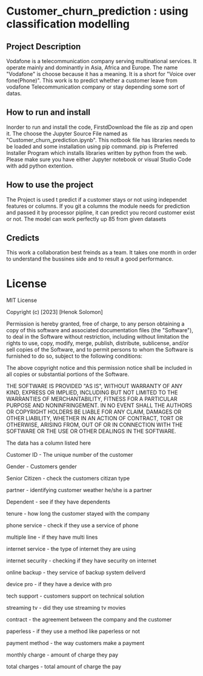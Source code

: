 # Customer_churn_prediction : using classification modelling 

## Project Description
Vodafone is a telecommunication company serving multinational services. It operate mainly and dominantly in Asia, Africa and Europe. The name "Vodafone" is choose because it has a meaning. It is a short for "Voice over fone(Phone)". This work is to predict whether a customer leave from vodafone Telecommunication company or stay depending some sort of datas.

## How to run and install
Inorder to run and install the code, FirstdDownload the file as zip and open it. The choose the Jupyter Source File named as "Customer_churn_prediction.ipynb". This notbook file has libraries needs to be loaded and some installation using pip command. pip is Preferred Installer Program which installs libraries written by python from the web. Please make sure you have either Jupyter notebook or visual Studio Code with add python extention.

## How to use the project
The Project is used t predict if a customer stays or not using independet features or columns. If you git a columns the module needs for prediction and passed it by processor pipline, it can predict you record customer exist or not. The model can work perfectly up 85 from given datasets

## Credicts

This work a collaboration best freinds as a team. It takes one month in order to understand the bussines side and to result a good performance.

# License

MIT License

Copyright (c) [2023] [Henok Solomon]

Permission is hereby granted, free of charge, to any person obtaining a copy
of this software and associated documentation files (the "Software"), to deal
in the Software without restriction, including without limitation the rights
to use, copy, modify, merge, publish, distribute, sublicense, and/or sell
copies of the Software, and to permit persons to whom the Software is
furnished to do so, subject to the following conditions:

The above copyright notice and this permission notice shall be included in all
copies or substantial portions of the Software.

THE SOFTWARE IS PROVIDED "AS IS", WITHOUT WARRANTY OF ANY KIND, EXPRESS OR
IMPLIED, INCLUDING BUT NOT LIMITED TO THE WARRANTIES OF MERCHANTABILITY,
FITNESS FOR A PARTICULAR PURPOSE AND NONINFRINGEMENT. IN NO EVENT SHALL THE
AUTHORS OR COPYRIGHT HOLDERS BE LIABLE FOR ANY CLAIM, DAMAGES OR OTHER
LIABILITY, WHETHER IN AN ACTION OF CONTRACT, TORT OR OTHERWISE, ARISING FROM,
OUT OF OR IN CONNECTION WITH THE SOFTWARE OR THE USE OR OTHER DEALINGS IN THE
SOFTWARE.

The data has a column listed here

Customer ID - The unique number of the customer

Gender - Customers gender

Senior Citizen - check the customers citizan type

partner - identifying customer weather he/she is a partner

Dependent - see if they have dependents

tenure - how long the customer stayed with the company

phone service - check if they use a service of phone

multiple line - if they have multi lines

internet service - the type of internet they are using

internet security - checking if they have security on internet 

online backup - they service of backup system deliverd

device pro - if they have a device with pro 

tech support - customers support on technical solution

streaming tv - did they use streaming tv movies

contract - the agreement between the company and the customer

paperless - if they use a method like paperless or not

payment method - the way customers make a payment

monthly charge - amount of charge they pay

total charges - total amount of charge the pay

